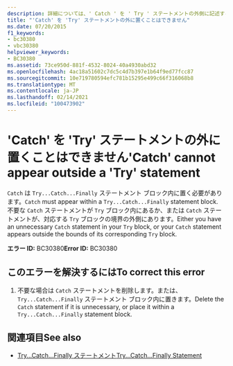 ```yaml
---
description: 詳細については、' Catch ' を ' Try ' ステートメントの外側に記述することはできません
title: "'Catch' を 'Try' ステートメントの外に置くことはできません"
ms.date: 07/20/2015
f1_keywords:
- bc30380
- vbc30380
helpviewer_keywords:
- BC30380
ms.assetid: 73ce950d-881f-4532-8024-40a4930abd32
ms.openlocfilehash: 4ac18a51602c7dc5c4d7b397e1b64f9ed77fcc87
ms.sourcegitcommit: 10e719780594efc781b15295e499c66f316068b8
ms.translationtype: MT
ms.contentlocale: ja-JP
ms.lasthandoff: 02/14/2021
ms.locfileid: "100473902"
---
```

# <a name="catch-cannot-appear-outside-a-try-statement"></a><span data-ttu-id="c77f1-103">'Catch' を 'Try' ステートメントの外に置くことはできません</span><span class="sxs-lookup"><span data-stu-id="c77f1-103">'Catch' cannot appear outside a 'Try' statement</span></span>

<span data-ttu-id="c77f1-104">`Catch` は `Try...Catch...Finally` ステートメント ブロック内に置く必要があります。</span><span class="sxs-lookup"><span data-stu-id="c77f1-104">`Catch` must appear within a `Try...Catch...Finally` statement block.</span></span> <span data-ttu-id="c77f1-105">不要な `Catch` ステートメントが `Try` ブロック内にあるか、または `Catch` ステートメントが、対応する `Try` ブロックの境界の外側にあります。</span><span class="sxs-lookup"><span data-stu-id="c77f1-105">Either you have an unnecessary `Catch` statement in your `Try` block, or your `Catch` statement appears outside the bounds of its corresponding `Try` block.</span></span>  
  
 <span data-ttu-id="c77f1-106">**エラー ID:** BC30380</span><span class="sxs-lookup"><span data-stu-id="c77f1-106">**Error ID:** BC30380</span></span>  
  
## <a name="to-correct-this-error"></a><span data-ttu-id="c77f1-107">このエラーを解決するには</span><span class="sxs-lookup"><span data-stu-id="c77f1-107">To correct this error</span></span>  
  
1. <span data-ttu-id="c77f1-108">不要な場合は `Catch` ステートメントを削除します。または、 `Try...Catch...Finally` ステートメント ブロック内に置きます。</span><span class="sxs-lookup"><span data-stu-id="c77f1-108">Delete the `Catch` statement if it is unnecessary, or place it within a `Try...Catch...Finally` statement block.</span></span>  
  
## <a name="see-also"></a><span data-ttu-id="c77f1-109">関連項目</span><span class="sxs-lookup"><span data-stu-id="c77f1-109">See also</span></span>

- [<span data-ttu-id="c77f1-110">Try...Catch...Finally ステートメント</span><span class="sxs-lookup"><span data-stu-id="c77f1-110">Try...Catch...Finally Statement</span></span>](../language-reference/statements/try-catch-finally-statement.md)

